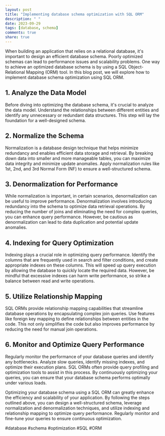 ```yaml
---
layout: post
title: "Implementing database schema optimization with SQL ORM"
description: " "
date: 2023-09-29
tags: [database, schema]
comments: true
share: true
---
```


When building an application that relies on a relational database, it's important to design an efficient database schema. Poorly optimized schemas can lead to performance issues and scalability problems. One way to achieve an optimized database schema is by using a SQL Object-Relational Mapping (ORM) tool. In this blog post, we will explore how to implement database schema optimization using SQL ORM.

## 1. Analyze the Data Model

Before diving into optimizing the database schema, it's crucial to analyze the data model. Understand the relationships between different entities and identify any unnecessary or redundant data structures. This step will lay the foundation for a well-designed schema.

## 2. Normalize the Schema

Normalization is a database design technique that helps minimize redundancy and enables efficient data storage and retrieval. By breaking down data into smaller and more manageable tables, you can maximize data integrity and minimize update anomalies. Apply normalization rules like 1st, 2nd, and 3rd Normal Form (NF) to ensure a well-structured schema.

## 3. Denormalization for Performance

While normalization is important, in certain scenarios, denormalization can be useful to improve performance. Denormalization involves introducing redundancy into the schema to optimize data retrieval operations. By reducing the number of joins and eliminating the need for complex queries, you can enhance query performance. However, be cautious as denormalization can lead to data duplication and potential update anomalies.

## 4. Indexing for Query Optimization

Indexing plays a crucial role in optimizing query performance. Identify the columns that are frequently used in search and filter conditions, and create appropriate indexes on these columns. This will speed up query execution by allowing the database to quickly locate the required data. However, be mindful that excessive indexes can harm write performance, so strike a balance between read and write operations.

## 5. Utilize Relationship Mapping

SQL ORMs provide relationship mapping capabilities that streamline database operations by encapsulating complex join queries. Use features like foreign key mapping to define relationships between entities in the code. This not only simplifies the code but also improves performance by reducing the need for manual join operations.

## 6. Monitor and Optimize Query Performance

Regularly monitor the performance of your database queries and identify any bottlenecks. Analyze slow queries, identify missing indexes, and optimize their execution plans. SQL ORMs often provide query profiling and optimization tools to assist in this process. By continuously optimizing your queries, you can ensure that your database schema performs optimally under various loads.

Optimizing your database schema using a SQL ORM can greatly enhance the efficiency and scalability of your application. By following the steps outlined above, you can design a well-structured schema, leverage normalization and denormalization techniques, and utilize indexing and relationship mapping to optimize query performance. Regularly monitor and fine-tune your queries to ensure continuous optimization.

#database #schema #optimization #SQL #ORM